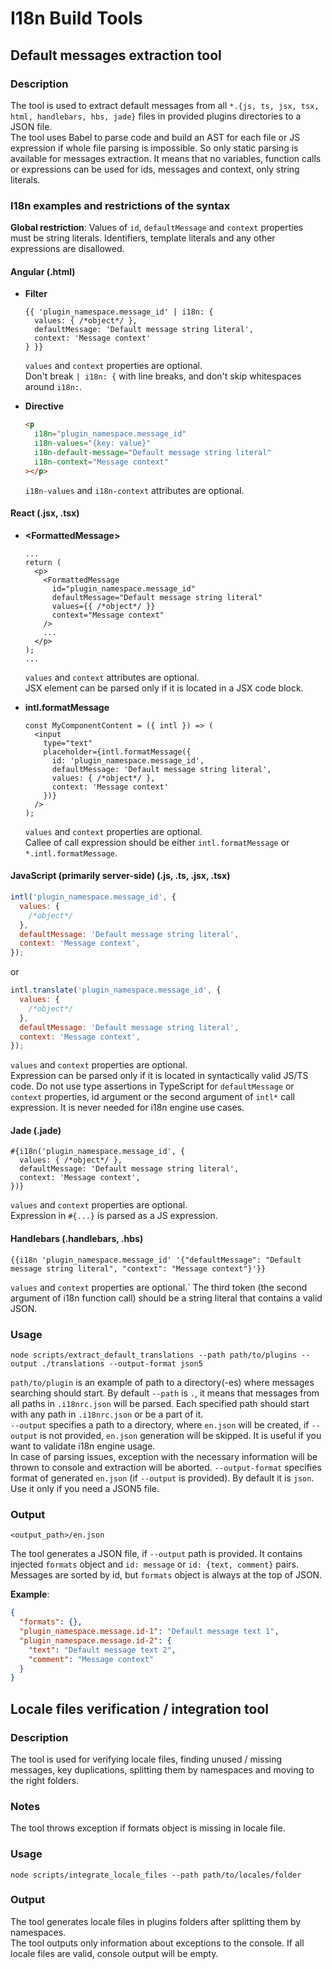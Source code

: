 # I18n Build Tools

## Default messages extraction tool

### Description

The tool is used to extract default messages from all `*.{js, ts, jsx, tsx, html, handlebars, hbs, jade}` files in provided plugins directories to a JSON file.\
The tool uses Babel to parse code and build an AST for each file or JS expression if whole file parsing is impossible. So only static parsing is available for messages extraction. It means that no variables, function calls or expressions can be used for ids, messages and context, only string literals.

### I18n examples and restrictions of the syntax

**Global restriction**: Values of `id`, `defaultMessage` and `context` properties must be string literals. Identifiers, template literals and any other expressions are disallowed.

#### Angular (.html)

* **Filter**

  ```
  {{ 'plugin_namespace.message_id' | i18n: {
    values: { /*object*/ },
    defaultMessage: 'Default message string literal',
    context: 'Message context'
  } }}
  ```

  `values` and `context` properties are optional.\
  Don't break `| i18n: {` with line breaks, and don't skip whitespaces around `i18n:`.

* **Directive**

  ```html
  <p
    i18n="plugin_namespace.message_id"
    i18n-values="{key: value}"
    i18n-default-message="Default message string literal"
    i18n-context="Message context"
  ></p>
  ```

  `i18n-values` and `i18n-context` attributes are optional.

#### React (.jsx, .tsx)

* **\<FormattedMessage\>**

  ```
  ...
  return (
    <p>
      <FormattedMessage
        id="plugin_namespace.message_id"
        defaultMessage="Default message string literal"
        values={{ /*object*/ }}
        context="Message context"
      />
      ...
    </p>
  );
  ...
  ```

  `values` and `context` attributes are optional.\
  JSX element can be parsed only if it is located in a JSX code block.

* **intl.formatMessage**

  ```
  const MyComponentContent = ({ intl }) => (
    <input
      type="text"
      placeholder={intl.formatMessage({
        id: 'plugin_namespace.message_id',
        defaultMessage: 'Default message string literal',
        values: { /*object*/ },
        context: 'Message context'
      })}
    />
  );
  ```

  `values` and `context` properties are optional.\
  Callee of call expression should be either `intl.formatMessage` or `*.intl.formatMessage`.

#### JavaScript (primarily server-side) (.js, .ts, .jsx, .tsx)

```js
intl('plugin_namespace.message_id', {
  values: {
    /*object*/
  },
  defaultMessage: 'Default message string literal',
  context: 'Message context',
});
```

or

```js
intl.translate('plugin_namespace.message_id', {
  values: {
    /*object*/
  },
  defaultMessage: 'Default message string literal',
  context: 'Message context',
});
```

`values` and `context` properties are optional.\
 Expression can be parsed only if it is located in syntactically valid JS/TS code. Do not use type assertions in TypeScript for `defaultMessage` or `context` properties, id argument or the second argument of `intl*` call expression. It is never needed for i18n engine use cases.

#### Jade (.jade)

```
#{i18n('plugin_namespace.message_id', {
  values: { /*object*/ },
  defaultMessage: 'Default message string literal',
  context: 'Message context',
})}
```

`values` and `context` properties are optional.\
Expression in `#{...}` is parsed as a JS expression.

#### Handlebars (.handlebars, .hbs)

```
{{i18n 'plugin_namespace.message_id' '{"defaultMessage": "Default message string literal", "context": "Message context"}'}}
```

`values` and `context` properties are optional.`
The third token (the second argument of i18n function call) should be a string literal that contains a valid JSON.

### Usage

```
node scripts/extract_default_translations --path path/to/plugins --output ./translations --output-format json5
```

`path/to/plugin` is an example of path to a directory(-es) where messages searching should start. By default `--path` is `.`, it means that messages from all paths in `.i18nrc.json` will be parsed. Each specified path should start with any path in `.i18nrc.json` or be a part of it.\
`--output` specifies a path to a directory, where `en.json` will be created, if `--output` is not provided, `en.json` generation will be skipped. It is useful if you want to validate i18n engine usage.\
In case of parsing issues, exception with the necessary information will be thrown to console and extraction will be aborted.
`--output-format` specifies format of generated `en.json` (if `--output` is provided). By default it is `json`. Use it only if you need a JSON5 file.

### Output

`<output_path>/en.json`

The tool generates a JSON file, if `--output` path is provided. It contains injected `formats` object and `id: message` or `id: {text, comment}` pairs.\
Messages are sorted by id, but `formats` object is always at the top of JSON.

**Example**:

```json
{
  "formats": {},
  "plugin_namespace.message.id-1": "Default message text 1",
  "plugin_namespace.message.id-2": {
    "text": "Default message text 2",
    "comment": "Message context"
  }
}
```

## Locale files verification / integration tool

### Description

The tool is used for verifying locale files, finding unused / missing messages, key duplications, splitting them by namespaces and moving to the right folders.

### Notes

The tool throws exception if formats object is missing in locale file.

### Usage

```
node scripts/integrate_locale_files --path path/to/locales/folder
```

### Output

The tool generates locale files in plugins folders after splitting them by namespaces.\
The tool outputs only information about exceptions to the console. If all locale files are valid, console output will be empty.
